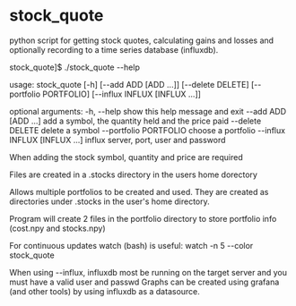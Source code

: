 # stock_quote
python script for getting stock quotes, calculating gains and losses and optionally recording to a time series database (influxdb).

stock_quote]$ ./stock_quote --help

usage: stock_quote [-h] [--add ADD [ADD ...]] [--delete DELETE]
                   [--portfolio PORTFOLIO] [--influx INFLUX [INFLUX ...]]


optional arguments:
  -h, --help            show this help message and exit
  --add ADD [ADD ...]   add a symbol, the quantity held and the price paid
  --delete DELETE       delete a symbol
  --portfolio PORTFOLIO
                        choose a portfolio
  --influx INFLUX [INFLUX ...]
                        influx server, port, user and password

  
When adding the stock symbol, quantity and price are required

Files are created in a .stocks directory in the users home dorectory

Allows multiple portfolios to be created and used. They are created as directories under .stocks in the user's home directory.

Program will create 2 files in the portfolio directory to store portfolio info (cost.npy and stocks.npy)

For continuous updates watch (bash) is useful:
watch -n 5 --color stock_quote

When using --influx, influxdb most be running on the target server and you must have a valid user and passwd
Graphs can be created using grafana (and other tools) by using influxdb as a datasource.
